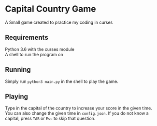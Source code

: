 # Capital Country Game
A Small game created to practice my coding in curses

## Requirements
Python 3.6 with the curses module  
A shell to run the program on

## Running
Simply run `python3 main.py` in the shell to play the game.

## Playing
Type in the capital of the country to increase your score in the given time. You can also change the given time in `config.json`. If you do not know a capital, press `TAB` or `Esc` to skip that question.
